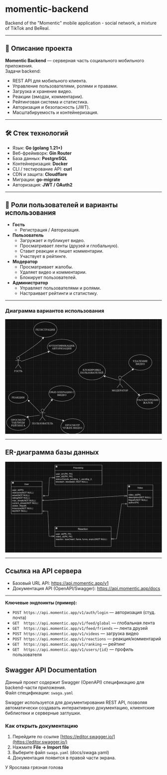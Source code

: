 # momentic-backend
Backend of the "Momentic" mobile application - social network, a mixture of TikTok and BeReal.

---

## 📌 Описание проекта
**Momentic Backend** — серверная часть социального мобильного приложения.  
Задачи backend:
- REST API для мобильного клиента.
- Управление пользователями, ролями и правами.
- Загрузка и хранение видео.
- Реакции (эмодзи, комментарии).
- Рейтинговая система и статистика.
- Авторизация и безопасность (JWT).
- Масштабируемость и контейнеризация.

---

## 🛠️ Стек технологий
- Язык: **Go (golang 1.21+)**
- Веб-фреймворк: **Gin Router**
- База данных: **PostgreSQL**
- Контейнеризация: **Docker**
- CLI / тестирование API: **curl**
- CDN и защита: **Cloudflare**
- Миграции: **go-migrate**
- Авторизация: **JWT / OAuth2**

---

## 👥 Роли пользователей и варианты использования

- **Гость**
  - Регистрация / Авторизация.
- **Пользователь**
  - Загружает и публикует видео.
  - Просматривает ленты (друзей и глобальную).
  - Ставит реакции и пишет комментарии.
  - Участвует в рейтинге.
- **Модератор**
  - Просматривает жалобы.
  - Удаляет видео и комментарии.
  - Блокирует пользователей.
- **Администратор**
  - Управляет пользователями и ролями.
  - Настраивает рейтинги и статистику.

---

### Диаграмма вариантов использования
![Use Case Diagram](docs/images/usecase_diagram.png)

---

## ER-диаграмма базы данных
![ER Diagram](docs/images/er_diagram.png)

---

## Ссылка на API сервера
- Базовый URL API: https://api.momentic.app/v1  
- Документация API (OpenAPI/Swagger): https://api.momentic.app/docs

---  

**Ключевые эндпоинты (пример):**
- `POST https://api.momentic.app/v1/auth/login` — авторизация (студ. почта)
- `GET  https://api.momentic.app/v1/feed/global` — глобальная лента
- `GET  https://api.momentic.app/v1/feed/friends` — лента друзей
- `POST https://api.momentic.app/v1/videos` — загрузка видео
- `POST https://api.momentic.app/v1/reactions` — реакция/комментарий
- `GET  https://api.momentic.app/v1/ranking` — рейтинг
- `GET  https://api.momentic.app/v1/users/{id}` — профиль пользователя


## Swagger API Documentation

Данный проект содержит Swagger (OpenAPI) спецификацию для backend-части приложения.  
Файл спецификации: `swaga.yaml`

Swagger используется для документирования REST API, позволяя автоматически создавать интерактивную документацию, клиентские библиотеки и серверные заглушки.

### Как открыть документацию

1. Перейдите по ссылке [https://editor.swagger.io/](https://editor.swagger.io/)
2. Нажмите **File → Import file**
3. Выберите файл `swaga.yaml` (docs/swaga.yaml)
4. Документация появится в правой части экрана.

У Ярослава грязная голова
